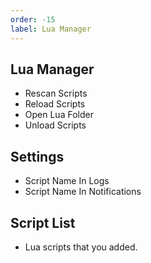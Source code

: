 ```yaml
---
order: -15
label: Lua Manager
---
```


## Lua Manager

* Rescan Scripts
* Reload Scripts
* Open Lua Folder
* Unload Scripts

## Settings

* Script Name In Logs
* Script Name In Notifications

## Script List

* Lua scripts that you added.